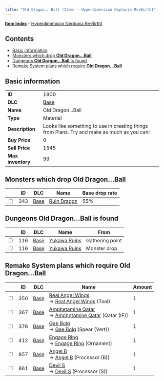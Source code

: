 ```yaml
---
title: "Old Dragon...Ball (Item) - Hyperdimension Neptunia Re;Birth1"
---
```


[**Item Index**](/neptunia/rb1/item/index.html) - [Hyperdimension Neptunia Re;Birth1](/neptunia/rb1)

## Contents

- [Basic information](#basic-information)
- [Monsters which drop **Old Dragon...Ball**](#monsters-which-drop-old-dragonball)
- [Dungeons **Old Dragon...Ball** is found](#dungeons-old-dragonball-is-found)
- [Remake System plans which require **Old Dragon...Ball**](#remake-system-plans-which-require-old-dragonball)

## Basic information

|   |   |
| -- | -- |
| **ID** | 1900 |
| **DLC** | [Base](/neptunia/rb1/dlc/1-base.html) |
| **Name** | Old Dragon...Ball |
| **Type** | Material |
| **Description** | Looks like something to use in creating things from Plans. Try and make as much as you can! |
| **Buy Price** | 0 |
| **Sell Price** | 1545 |
| **Max inventory** | 99 |

## Monsters which drop **Old Dragon...Ball**

|    | ID | DLC | Name | Base drop rate |
| -- | -- | --- | ---- | -------------- |
| <input type="checkbox" id="rb1-monster-1-343" class="trackbox" /> | 343 | [Base](/neptunia/rb1/dlc/1-base.html) | [Ruin Dragon](/neptunia/rb1/monster/1-343-ruin-dragon.html) | 55% |

## Dungeons **Old Dragon...Ball** is found

|    | ID | DLC | Name | From |
| -- | -- | --- | ---- | ---- |
| <input type="checkbox" id="rb1-dungeon-1-116" class="trackbox" /> | 116 | [Base](/neptunia/rb1/dlc/1-base.html) | [Yukawa Ruins](/neptunia/rb1/dungeon/1-116-yukawa-ruins.html) | Gathering point |
| <input type="checkbox" id="rb1-dungeon-1-116" class="trackbox" /> | 116 | [Base](/neptunia/rb1/dlc/1-base.html) | [Yukawa Ruins](/neptunia/rb1/dungeon/1-116-yukawa-ruins.html) | Monster drop |

## Remake System plans which require **Old Dragon...Ball**

|    | ID | DLC | Name | Amount |
| -- | -- | --- | ---- | ------ |
| <input type="checkbox" id="rb1-remake-1-350" class="trackbox" /> | 350 | [Base](/neptunia/rb1/dlc/1-base.html) | [Real Angel Wings](/neptunia/rb1/remake/1-350-real-angel-wings.html)<br />→ [Real Angel Wings](/neptunia/rb1/item/1-43-real-angel-wings.html) (Tool) | 1 |
| <input type="checkbox" id="rb1-remake-1-367" class="trackbox" /> | 367 | [Base](/neptunia/rb1/dlc/1-base.html) | [Amphetamine Qatar](/neptunia/rb1/remake/1-367-amphetamine-qatar.html)<br />→ [Amphetamine Qatar](/neptunia/rb1/item/1-2312-amphetamine-qatar.html) (Qatar (IF)) | 1 |
| <input type="checkbox" id="rb1-remake-1-376" class="trackbox" /> | 376 | [Base](/neptunia/rb1/dlc/1-base.html) | [Gae Bolg](/neptunia/rb1/remake/1-376-gae-bolg.html)<br />→ [Gae Bolg](/neptunia/rb1/item/1-2113-gae-bolg.html) (Spear (Vert)) | 1 |
| <input type="checkbox" id="rb1-remake-1-412" class="trackbox" /> | 412 | [Base](/neptunia/rb1/dlc/1-base.html) | [Engage Ring](/neptunia/rb1/remake/1-412-engage-ring.html)<br />→ [Engage Ring](/neptunia/rb1/item/1-2738-engage-ring.html) (Ornament) | 1 |
| <input type="checkbox" id="rb1-remake-1-857" class="trackbox" /> | 857 | [Base](/neptunia/rb1/dlc/1-base.html) | [Angel B](/neptunia/rb1/remake/1-857-angel-b.html)<br />→ [Angel B](/neptunia/rb1/item/1-4436-angel-b.html) (Processor (B)) | 1 |
| <input type="checkbox" id="rb1-remake-1-861" class="trackbox" /> | 861 | [Base](/neptunia/rb1/dlc/1-base.html) | [Devil S](/neptunia/rb1/remake/1-861-devil-s.html)<br />→ [Devil S](/neptunia/rb1/item/1-4440-devil-s.html) (Processor (S)) | 1 |